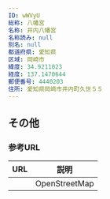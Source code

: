 ```yaml
---
ID: wWVyU
総称: 八幡宮
名称: 井内八幡宮
名称読み: null
別名: null
都道府県: 愛知県
区域: 岡崎市
緯度: 34.9211023
経度: 137.1470644
郵便番号: 4440203
住所: 愛知県岡崎市井内町久世５５
---
```


## その他

### 参考URL

| URL | 説明          |
| --- | ------------- |
|     | OpenStreetMap |

